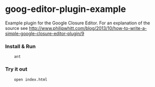 goog-editor-plugin-example
==========================

Example plugin for the Google Closure Editor. For an explanation of the source see http://www.philipwhitt.com/blog/2013/10/how-to-write-a-simple-google-closure-editor-plugin/9

### Install & Run

		ant

### Try it out

		open index.html
